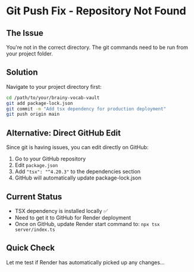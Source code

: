 # Git Push Fix - Repository Not Found

## The Issue
You're not in the correct directory. The git commands need to be run from your project folder.

## Solution
Navigate to your project directory first:
```bash
cd /path/to/your/brainy-vocab-vault
git add package-lock.json
git commit -m "Add tsx dependency for production deployment"
git push origin main
```

## Alternative: Direct GitHub Edit
Since git is having issues, you can edit directly on GitHub:
1. Go to your GitHub repository
2. Edit `package.json` 
3. Add `"tsx": "^4.20.3"` to the dependencies section
4. GitHub will automatically update package-lock.json

## Current Status
- TSX dependency is installed locally ✅
- Need to get it to GitHub for Render deployment
- Once on GitHub, update Render start command to: `npx tsx server/index.ts`

## Quick Check
Let me test if Render has automatically picked up any changes...